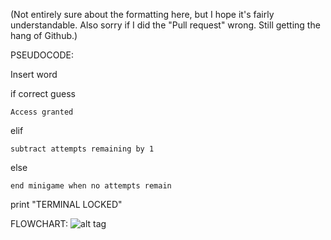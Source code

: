 (Not entirely sure about the formatting here, but I hope it's fairly understandable. Also sorry if I did the "Pull request" wrong. Still getting the hang of Github.)

PSEUDOCODE:

Insert word

if correct guess

    Access granted
   
elif

    subtract attempts remaining by 1
   
else

    end minigame when no attempts remain
   
print "TERMINAL LOCKED"




FLOWCHART: ![alt tag](https://i.imgur.com/v1GjlIc.png)





